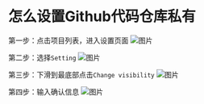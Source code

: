 # 怎么设置Github代码仓库私有
第一步：点击项目列表，进入设置页面
![图片](E:/mengblog/md/guide/pic/makeRepositoriesPrivicy1.png)

第二步：选择`Setting`
![图片](E:/mengblog/md/guide/pic/makeRepositoriesPrivicy2.png)

第三步：下滑到最底部点击`Change visibility`
![图片](E:/mengblog/md/guide/pic/makeRepositoriesPrivicy3.png)

第四步：输入确认信息
![图片](E:/mengblog/md/guide/pic/makeRepositoriesPrivicy4.png)